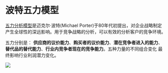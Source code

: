 # 波特五力模型

[五力分析模型](https://wiki.mbalib.com/wiki/%E6%B3%A2%E7%89%B9%E4%BA%94%E5%8A%9B%E5%88%86%E6%9E%90%E6%A8%A1%E5%9E%8B)是迈克尔·波特(Michael Porter)于80年代初提出，对企业战略制定产生全球性的深远影响。用于竞争战略的分析，可以有效的分析客户的竞争环境。

五力分别是： **供应商的议价能力**、**购买者的议价能力**、**潜在竞争者进入的能力**、**替代品的替代能力**、**行业内竞争者现在的竞争能力**。五种力量的不同组合变化 最终影响行业利润潜力变化。

![](https://wiki.mbalib.com/w/images/4/48/%E6%B3%A2%E7%89%B9%E4%BA%94%E5%8A%9B%E5%88%86%E6%9E%90%E6%A8%A1%E5%9E%8B1.gif)

